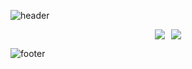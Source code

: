 ![header](https://capsule-render.vercel.app/api?type=waving&color=gradient&customColorList=9,16,13&section=header&text=Shaveen%20Balasooriya&desc=Software%20Engineer%20|%20System%20Architect%20|%20Solution%20Architect%20|%20%20Cybersecurity%20Enthusiast&descSize=15&descAlignY=94&animation=fadeIn&width=100%)

<div style="display: flex; flex-wrap: wrap; gap: 10px; justify-content: center;">
  <a href="https://github.com/Shaveen-Balasooriya">
    <img src="https://github-readme-stats.vercel.app/api?username=Shaveen-Balasooriya&show=prs_merged,prs_merged_percentage&show_icons=true&theme=ayu-mirage&hide_border=true&custom_title=My%20GitHub%20Stats&card_width=495" />
  </a>
  <a href="https://github.com/Shaveen-Balasooriya">
    <img src="https://github-readme-stats.vercel.app/api/top-langs/?username=Shaveen-Balasooriya&size_weight=0.5&count_weight=0.5&layout=compact&theme=ayu-mirage&hide_border=true&card_width=495" />
  </a>
</div>

![footer](https://capsule-render.vercel.app/api?type=waving&color=gradient&customColorList=9,16,13&section=footer)
